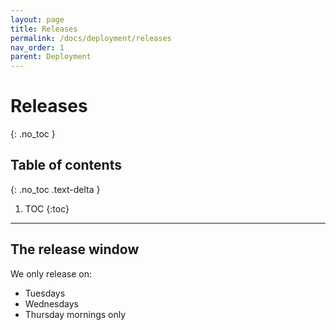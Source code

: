 ```yaml
---
layout: page
title: Releases
permalink: /docs/deployment/releases
nav_order: 1
parent: Deployment
---
```


# Releases
{: .no_toc }

## Table of contents
{: .no_toc .text-delta }

1. TOC
{:toc}

---

## The release window

We only release on: 

* Tuesdays
* Wednesdays
* Thursday mornings only
